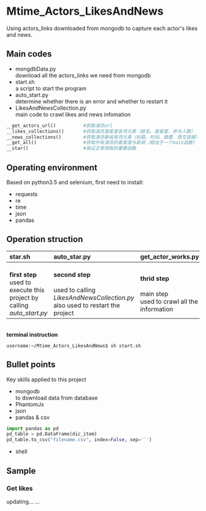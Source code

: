 # Mtime_Actors_LikesAndNews
Using actors_links downloaded from mongodb to capture each actor's likes and news.

## Main codes
* mongdbData.py
<br>download all the actors_links we need from mongodb</br>
* start.sh
<br>a script to start the program</br>
* auto_start.py
<br>determine whether there is an error and whether to restart it</br>
* LikesAndNewsCollection.py
<br>main code to crawl likes and news infomation</br>
```python
__get_actors_url()          #获取演员url
__likes_collections()       #获取演员喜爱度各项元素（姓名、喜爱度、参与人数）
__news_collections()        #获取演员新闻各项元素（标题、时间、摘要、原文链接）
__get_all()                 #获取所有演员的喜爱度与新闻（相当于一个main函数）
__star()                    #保证正常爬取的重要函数
```

## Operating environment
Based on python3.5 and selenium, first need to install:
* requests
* re
* time
* json
* pandas

## Operation struction
|star.sh|auto_star.py|get_actor_works.py|
|:---|:---|:---|
|<br>**first step**</br>used to execute this project by calling *auto_start.py*|<br>**second step**</br><br>used to calling *LikesAndNewsCollection.py*</br>also used to restart the project|<br>**thrid step**</br><br>main step</br>used to crawl all the information|

<br>**terminal instruction**</br>
```
username:~/Mtime_Actors_LikesAndNews$ sh start.sh
```
## Bullet points
Key skills applied to this project
* mongodb
<br> to download data from database</br>
* PhantomJs
* json
* pandas & csv
```python
import pandas as pd
pd_table = pd.DataFrame(dic_item)
pd_table.to_csv("filename.csv", index=False, sep='`')
```
* shell

## Sample
### Get likes
updating... ...

